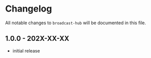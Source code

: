 # Changelog

All notable changes to `broadcast-hub` will be documented in this file.

## 1.0.0 - 202X-XX-XX

- initial release
